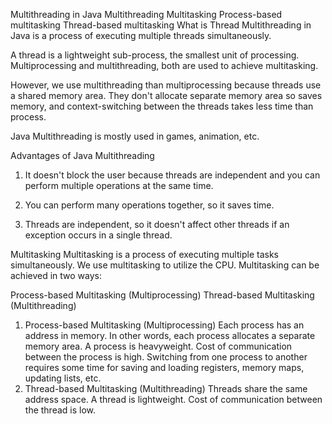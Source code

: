Multithreading in Java
Multithreading
Multitasking
Process-based multitasking
Thread-based multitasking
What is Thread
Multithreading in Java is a process of executing multiple threads simultaneously.

A thread is a lightweight sub-process, the smallest unit of processing. Multiprocessing and multithreading, both are used to achieve multitasking.

However, we use multithreading than multiprocessing because threads use a shared memory area. They don't allocate separate memory area so saves memory, and context-switching between the threads takes less time than process.

Java Multithreading is mostly used in games, animation, etc.

Advantages of Java Multithreading
1) It doesn't block the user because threads are independent and you can perform multiple operations at the same time.

2) You can perform many operations together, so it saves time.

3) Threads are independent, so it doesn't affect other threads if an exception occurs in a single thread.

Multitasking
Multitasking is a process of executing multiple tasks simultaneously. We use multitasking to utilize the CPU. Multitasking can be achieved in two ways:

Process-based Multitasking (Multiprocessing)
Thread-based Multitasking (Multithreading)
1) Process-based Multitasking (Multiprocessing)
Each process has an address in memory. In other words, each process allocates a separate memory area.
A process is heavyweight.
Cost of communication between the process is high.
Switching from one process to another requires some time for saving and loading registers, memory maps, updating lists, etc.
2) Thread-based Multitasking (Multithreading)
Threads share the same address space.
A thread is lightweight.
Cost of communication between the thread is low.